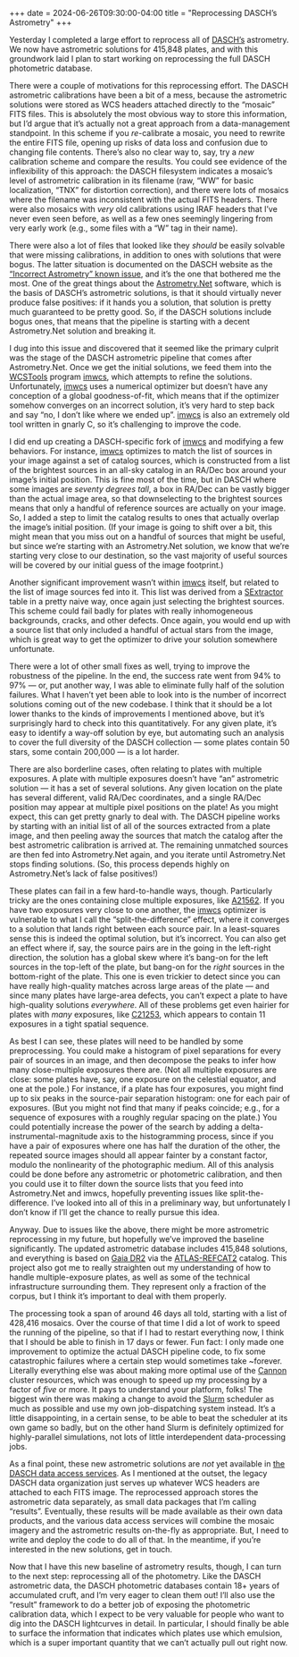 +++
date = 2024-06-26T09:30:00-04:00
title = "Reprocessing DASCH’s Astrometry"
+++

Yesterday I completed a large effort to reprocess all of [DASCH’s][dasch]
astrometry. We now have astrometric solutions for 415,848 plates, and with this
groundwork laid I plan to start working on reprocessing the full DASCH
photometric database.

[dasch]: https://dasch.cfa.harvard.edu/

<!-- more -->

There were a couple of motivations for this reprocessing effort. The DASCH
astrometric calibrations have been a bit of a mess, because the astrometric
solutions were stored as WCS headers attached directly to the “mosaic” FITS
files. This is absolutely the most obvious way to store this information, but
I’d argue that it’s actually not a great approach from a data-management
standpoint. In this scheme if you *re*-calibrate a mosaic, you need to rewrite
the entire FITS file, opening up risks of data loss and confusion due to
changing file contents. There’s also no clear way to, say, try a *new*
calibration scheme and compare the results. You could see evidence of the
inflexibility of this approach: the DASCH filesystem indicates a mosaic’s level
of astrometric calibration in its filename (raw, “WW” for basic localization,
“TNX” for distortion correction), and there were lots of mosaics where the
filename was inconsistent with the actual FITS headers. There were also mosaics
with *very* old calibrations using IRAF headers that I’ve never even seen
before, as well as a few ones seemingly lingering from very early work (e.g.,
some files with a “W” tag in their name).

There were also a lot of files that looked like they *should* be easily solvable
that were missing calibrations, in addition to ones with solutions that were
bogus. The latter situation is documented on the DASCH website as the
[“Incorrect Astrometry” known issue][iaki], and it’s the one that bothered me
the most. One of the great things about the [Astrometry.Net] software, which is
the basis of DASCH’s astrometric solutions, is that it should virtually never
produce false positives: if it hands you a solution, that solution is pretty
much guaranteed to be pretty good. So, if the DASCH solutions include bogus
ones, that means that the pipeline is starting with a decent Astrometry.Net
solution and breaking it.

[iaki]: https://dasch.cfa.harvard.edu/drnext/ki/incorrect-astrometry/
[Astrometry.Net]: https://astrometry.net/

I dug into this issue and discovered that it seemed like the primary culprit was
the stage of the DASCH astrometric pipeline that comes after Astrometry.Net.
Once we get the initial solutions, we feed them into the [WCSTools] program
[imwcs], which attempts to refine the solutions. Unfortunately, [imwcs] uses a
numerical optimizer but doesn’t have any conception of a global goodness-of-fit,
which means that if the optimizer somehow converges on an incorrect solution,
it’s very hard to step back and say “no, I don’t like where we ended up”.
[imwcs] is also an extremely old tool written in gnarly C, so it’s challenging
to improve the code.

[WCSTools]: http://tdc-www.harvard.edu/wcstools/
[imwcs]: http://tdc-www.harvard.edu/wcstools/imwcs/

I did end up creating a DASCH-specific fork of [imwcs] and modifying a few
behaviors. For instance, [imwcs] optimizes to match the list of sources in your
image against a set of catalog sources, which is constructed from a list of the
brightest sources in an all-sky catalog in an RA/Dec box around your image’s
initial position. This is fine most of the time, but in DASCH where some images
are *seventy degrees tall*, a box in RA/Dec can be vastly bigger than the actual
image area, so that downselecting to the brightest sources means that only a
handful of reference sources are actually on your image. So, I added a step to
limit the catalog results to ones that actually overlap the image’s initial
position. (If your image is going to shift over a bit, this might mean that you
miss out on a handful of sources that might be useful, but since we’re starting
with an Astrometry.Net solution, we know that we’re starting very close to our
destination, so the vast majority of useful sources will be covered by our
initial guess of the image footprint.)

Another significant improvement wasn’t within [imwcs] itself, but related to the
list of image sources fed into it. This list was derived from a [SExtractor]
table in a pretty naive way, once again just selecting the brightest sources.
This scheme could fail badly for plates with really inhomogeneous backgrounds,
cracks, and other defects. Once again, you would end up with a source list that
only included a handful of actual stars from the image, which is great way to
get the optimizer to drive your solution somewhere unfortunate.

[SExtractor]: https://www.astromatic.net/software/sextractor/

There were a lot of other small fixes as well, trying to improve the robustness
of the pipeline. In the end, the success rate went from 94% to 97% — or, put
another way, I was able to eliminate fully half of the solution failures. What I
haven’t yet been able to look into is the number of incorrect solutions coming
out of the new codebase. I think that it should be a lot lower thanks to the
kinds of improvements I mentioned above, but it’s surprisingly hard to check
into this quantitatively. For any given plate, it’s easy to identify a way-off
solution by eye, but automating such an analysis to cover the full diversity of
the DASCH collection — some plates contain 50 stars, some contain 200,000 — is a
lot harder.

There are also borderline cases, often relating to plates with multiple
exposures. A plate with multiple exposures doesn’t have “an” astrometric
solution — it has a set of several solutions. Any given location on the plate
has several different, valid RA/Dec coordinates, and a single RA/Dec position
may appear at multiple pixel positions on the plate! As you might expect, this
can get pretty gnarly to deal with. The DASCH pipeline works by starting with an
initial list of all of the sources extracted from a plate image, and then
peeling away the sources that match the catalog after the best astrometric
calibration is arrived at. The remaining unmatched sources are then fed into
Astrometry.Net again, and you iterate until Astrometry.Net stops finding
solutions. (So, this process depends highly on Astrometry.Net’s lack of false
positives!)

These plates can fail in a few hard-to-handle ways, though. Particularly tricky
are the ones containing close multiple exposures, like [A21562]. If you have two
exposures very close to one another, the [imwcs] optimizer is vulnerable to what
I call the “split-the-difference” effect, where it converges to a solution that
lands right between each source pair. In a least-squares sense this is indeed
the optimal solution, but it’s incorrect. You can also get an effect where if,
say, the source pairs are in the going in the left-right direction, the solution
has a global skew where it’s bang-on for the left sources in the top-left of the
plate, but bang-on for the *right* sources in the bottom-right of the plate.
This one is even trickier to detect since you can have really high-quality
matches across large areas of the plate — and since many plates have large-area
defects, you can’t expect a plate to have high-quality solutions *everywhere*.
All of these problems get even hairier for plates with *many* exposures, like
[C21253], which appears to contain 11 exposures in a tight spatial sequence.

[A21562]: https://starglass.cfa.harvard.edu/plate/a21562
[C21253]: https://starglass.cfa.harvard.edu/plate/c21253

As best I can see, these plates will need to be handled by some preprocessing.
You could make a histogram of pixel separations for every pair of sources in an
image, and then decompose the peaks to infer how many close-multiple exposures
there are. (Not all multiple exposures are close: some plates have, say, one
exposure on the celestial equator, and one at the pole.) For instance, if a
plate has four exposures, you might find up to six peaks in the source-pair
separation histogram: one for each pair of exposures. (But you might not find
that many if peaks coincide; e.g., for a sequence of exposures with a roughly
regular spacing on the plate.) You could potentially increase the power of the
search by adding a delta-instrumental-magnitude axis to the histogramming
process, since if you have a pair of exposures where one has half the duration
of the other, the repeated source images should all appear fainter by a constant
factor, modulo the nonlinearity of the photographic medium. All of this analysis
could be done before any astrometric or photometric calibration, and then you
could use it to filter down the source lists that you feed into Astrometry.Net
and imwcs, hopefully preventing issues like split-the-difference. I’ve looked
into all of this in a preliminary way, but unfortunately I don’t know if I’ll
get the chance to really pursue this idea.

Anyway. Due to issues like the above, there might be more astrometric
reprocessing in my future, but hopefully we’ve improved the baseline
significantly. The updated astrometric database includes 415,848 solutions, and
everything is based on [Gaia DR2] via the [ATLAS-REFCAT2] catalog. This project
also got me to really straighten out my understanding of how to handle
multiple-exposure plates, as well as some of the technical infrastructure
surrounding them. They represent only a fraction of the corpus, but I think it’s
important to deal with them properly.

[Gaia DR2]: https://www.cosmos.esa.int/web/gaia/dr2
[ATLAS-REFCAT2]: https://archive.stsci.edu/hlsp/atlas-refcat2

The processing took a span of around 46 days all told, starting with a list of
428,416 mosaics. Over the course of that time I did a lot of work to speed the
running of the pipeline, so that if I had to restart everything now, I think
that I should be able to finish in 17 days or fewer. Fun fact: I only made one
improvement to optimize the actual DASCH pipeline code, to fix some catastrophic
failures where a certain step would sometimes take ~forever. Literally
everything else was about making more optimal use of the [Cannon] cluster
resources, which was enough to speed up my processing by a factor of *five* or
more. It pays to understand your platform, folks! The biggest win there was
making a change to avoid the [Slurm] scheduler as much as possible and use my
own job-dispatching system instead. It’s a little disappointing, in a certain
sense, to be able to beat the scheduler at its own game so badly, but on the
other hand Slurm is definitely optimized for highly-parallel simulations, not
lots of little interdependent data-processing jobs.

[Cannon]: https://www.rc.fas.harvard.edu/about/cluster-architecture/
[Slurm]: https://slurm.schedmd.com/documentation.html

As a final point, these new astrometric solutions are *not* yet available in
[the DASCH data access services][dda]. As I mentioned at the outset, the legacy
DASCH data organization just serves up whatever WCS headers are attached to each
FITS image. The reprocessed approach stores the astrometric data separately, as
small data packages that I’m calling “results”. Eventually, these results will
be made available as their own data products, and the various data access
services will combine the mosaic imagery and the astrometric results on-the-fly
as appropriate. But, I need to write and deploy the code to do all of that. In
the meantime, if you’re interested in the new solutions, get in touch.

[dda]: https://dasch.cfa.harvard.edu/data-access/

Now that I have this new baseline of astrometry results, though, I can turn to
the next step: reprocessing all of the photometry. Like the DASCH astrometric
data, the DASCH photometric databases contain 18+ years of accumulated cruft,
and I’m very eager to clean them out! I’ll also use the “result” framework to do
a better job of exposing the photometric calibration data, which I expect to be
very valuable for people who want to dig into the DASCH lightcurves in detail.
In particular, I should finally be able to surface the information that
indicates which plates use which emulsion, which is a super important quantity
that we can’t actually pull out right now.
